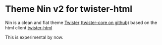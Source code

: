 Theme Nin v2 for twister-html
=============================

Nin is a clean and flat theme [Twister](http://twister.net.co) [(twister-core on github)](https://github.com/miguelfreitas/twister-core) based on the html client [twister-html](https://github.com/miguelfreitas/twister-html)

This is experimental by now.


